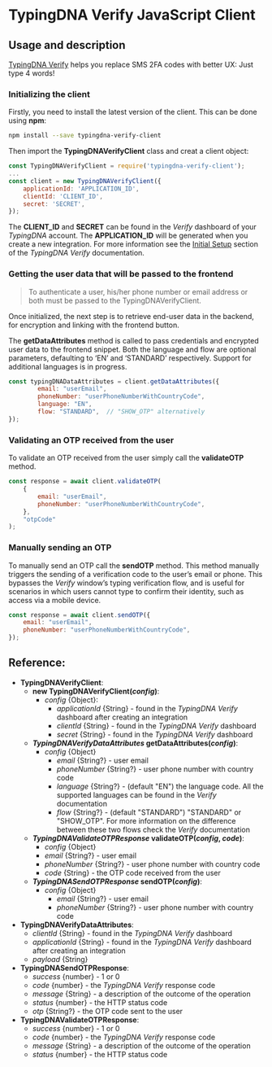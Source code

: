 # TypingDNA Verify JavaScript Client

## Usage and description
[TypingDNA Verify](https://www.typingdna.com/verify) helps you replace SMS 2FA codes with better UX: Just type 4 words!
### Initializing the client

Firstly, you need to install the latest version of the client. This can be done using __npm__:  

```bash
npm install --save typingdna-verify-client
```

Then import the __TypingDNAVerifyClient__ class and creat a client object:  

```javascript
const TypingDNAVerifyClient = require('typingdna-verify-client');
...
const client = new TypingDNAVerifyClient({
    applicationId: 'APPLICATION_ID',
    clientId: 'CLIENT_ID',
    secret: 'SECRET',
});
```

The __CLIENT_ID__ and __SECRET__ can be found in the *Verify* dashboard of your *TypingDNA* account. The __APPLICATION_ID__ will be generated when you create a new integration. For more information see the [Initial Setup](https://verify.typingdna.com/docs#api-setup) section of the *TypingDNA Verify* documentation.

### Getting the user data that will be passed to the frontend

> To authenticate a user, his/her phone number or email address or both must be passed to the TypingDNAVerifyClient.

Once initialized, the next step is to retrieve end-user data in the backend, for encryption and linking with the frontend button.

The __getDataAttributes__ method is called to pass credentials and encrypted user data to the frontend snippet. Both the language and flow are optional parameters, defaulting to ‘EN’ and ‘STANDARD’ respectively. Support for additional languages is in progress.  

```javascript
const typingDNADataAttributes = client.getDataAttributes({
        email: "userEmail",
        phoneNumber: "userPhoneNumberWithCountryCode",
        language: "EN",
        flow: "STANDARD",  // "SHOW_OTP" alternatively
});
```

### Validating an OTP received from the user

To validate an OTP received from the user simply call the __validateOTP__ method.  

```javascript
const response = await client.validateOTP(
    {
        email: "userEmail",
        phoneNumber: "userPhoneNumberWithCountryCode",
    },
    "otpCode"
);
```

### Manually sending an OTP

To manually send an OTP call the __sendOTP__ method. This method manually triggers the sending of a verification code to the user’s email or phone. This bypasses the *Verify* window’s typing verification flow, and is useful for scenarios in which users cannot type to confirm their identity, such as access via a mobile device.  

```javascript
const response = await client.sendOTP({
    email: "userEmail",
    phoneNumber: "userPhoneNumberWithCountryCode",
});
```

## Reference:
- __TypingDNAVerifyClient__:
    - __new TypingDNAVerifyClient(*config*)__:
        - *config* {Object}:
            - *applicationId* {String} - found in the *TypingDNA Verify* dashboard after creating an integration
            - *clientId* {String} - found in the *TypingDNA Verify* dashboard
            - *secret* {String} - found in the *TypingDNA Verify* dashboard
    - __*TypingDNAVerifyDataAttributes* getDataAttributes(*config*)__:
        - *config* {Object}
            - *email* {String?} - user email
            - *phoneNumber* {String?} - user phone number with country code
            - *language* {String?} - (default "EN") the language code. All the supported languages can be found in the *Verify* documentation
            - *flow* {String?} - (default "STANDARD") "STANDARD" or "SHOW_OTP". For more information on the difference between these two flows check the *Verify* documentation
    - __*TypingDNAValidateOTPResponse* validateOTP(*config*, *code*)__:
        - *config* {Object}
        - *email* {String?} - user email
        - *phoneNumber* {String?} - user phone number with country code
        - *code* {String} - the OTP code received from the user
    - __*TypingDNASendOTPResponse* sendOTP(*config*)__:
        - *config* {Object}
            - *email* {String?} - user email
            - *phoneNumber* {String?} - user phone number with country code
- __TypingDNAVerifyDataAttributes__:
    - *clientId* {String} - found in the *TypingDNA Verify* dashboard
    - *applicationId* {String} - found in the *TypingDNA Verify* dashboard after creating an integration
    - *payload* {String}
- __TypingDNASendOTPResponse__:
    - *success* {number} - 1 or 0
    - *code* {number} - the *TypingDNA Verify* response code
    - *message* {String} - a description of the outcome of the operation
    - *status* {number} - the HTTP status code
    - *otp* {String?} - the OTP code sent to the user
- __TypingDNAValidateOTPResponse__:
    - *success* {number} - 1 or 0
    - *code* {number} - the *TypingDNA Verify* response code
    - *message* {String} - a description of the outcome of the operation
    - *status* {number} - the HTTP status code

